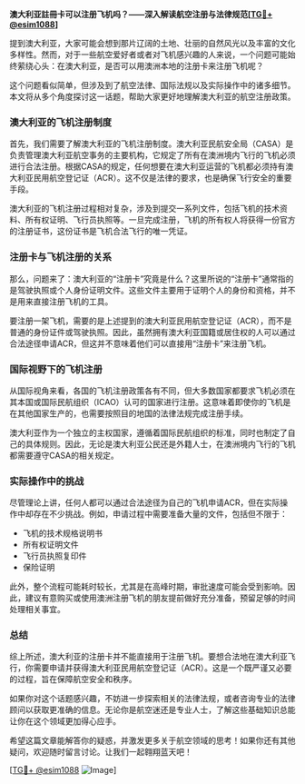 **澳大利亚註冊卡可以注册飞机吗？——深入解读航空注册与法律规范[[TG💪+ @esim1088](https://t.me/s/esim1088)]**

提到澳大利亚，大家可能会想到那片辽阔的土地、壮丽的自然风光以及丰富的文化多样性。然而，对于一些航空爱好者或者对飞机感兴趣的人来说，一个问题可能始终萦绕心头：在澳大利亚，是否可以用澳洲本地的注册卡来注册飞机呢？

这个问题看似简单，但涉及到了航空法律、国际法规以及实际操作中的诸多细节。本文将从多个角度探讨这一话题，帮助大家更好地理解澳大利亚的航空注册政策。

### 澳大利亚的飞机注册制度

首先，我们需要了解澳大利亚的飞机注册制度。澳大利亚民航安全局（CASA）是负责管理澳大利亚航空事务的主要机构，它规定了所有在澳洲境内飞行的飞机必须进行合法注册。根据CASA的规定，任何想要在澳大利亚运营的飞机都必须持有澳大利亚民用航空登记证（ACR）。这不仅是法律的要求，也是确保飞行安全的重要手段。

澳大利亚的飞机注册过程相对复杂，涉及到提交一系列文件，包括飞机的技术资料、所有权证明、飞行员执照等。一旦完成注册，飞机的所有权人将获得一份官方的注册证书，这份证书是飞机合法飞行的唯一凭证。

### 注册卡与飞机注册的关系

那么，问题来了：澳大利亚的“注册卡”究竟是什么？这里所说的“注册卡”通常指的是驾驶执照或个人身份证明文件。这些文件主要用于证明个人的身份和资格，并不是用来直接注册飞机的工具。

要注册一架飞机，需要的是上述提到的澳大利亚民用航空登记证（ACR），而不是普通的身份证件或驾驶执照。因此，虽然拥有澳大利亚国籍或居住权的人可以通过合法途径申请ACR，但这并不意味着他们可以直接用“注册卡”来注册飞机。

### 国际视野下的飞机注册

从国际视角来看，各国的飞机注册政策各有不同，但大多数国家都要求飞机必须在其本国或国际民航组织（ICAO）认可的国家进行注册。这意味着即使你的飞机是在其他国家生产的，也需要按照目的地国的法律法规完成注册手续。

澳大利亚作为一个独立的主权国家，遵循着国际民航组织的标准，同时也制定了自己的具体规则。因此，无论是澳大利亚公民还是外籍人士，在澳洲境内飞行的飞机都需要遵守CASA的相关规定。

### 实际操作中的挑战

尽管理论上讲，任何人都可以通过合法途径为自己的飞机申请ACR，但在实际操作中却存在不少挑战。例如，申请过程中需要准备大量的文件，包括但不限于：

- 飞机的技术规格说明书
- 所有权证明文件
- 飞行员执照复印件
- 保险证明

此外，整个流程可能耗时较长，尤其是在高峰时期，审批速度可能会受到影响。因此，建议有意购买或使用澳洲注册飞机的朋友提前做好充分准备，预留足够的时间处理相关事宜。

### 总结

综上所述，澳大利亚的注册卡并不能直接用于注册飞机。要想合法地在澳大利亚飞行，你需要申请并获得澳大利亚民用航空登记证（ACR）。这是一个既严谨又必要的过程，旨在保障航空安全和秩序。

如果你对这个话题感兴趣，不妨进一步探索相关的法律法规，或者咨询专业的法律顾问以获取更准确的信息。无论你是航空迷还是专业人士，了解这些基础知识总能让你在这个领域更加得心应手。

希望这篇文章能解答你的疑惑，并激发更多关于航空领域的思考！如果你还有其他疑问，欢迎随时留言讨论。让我们一起翱翔蓝天吧！

[[TG💪+ @esim1088](https://t.me/s/esim1088) ![Image](https://i.postimg.cc/4NQfJmqS/Snipaste-2025-05-13-00-14-12.png)]